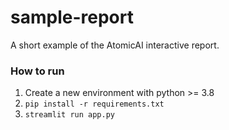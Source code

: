# sample-report
A short example of the AtomicAI interactive report.

### How to run
1. Create a new environment with python >= 3.8
2. `pip install -r requirements.txt`
3. `streamlit run app.py`